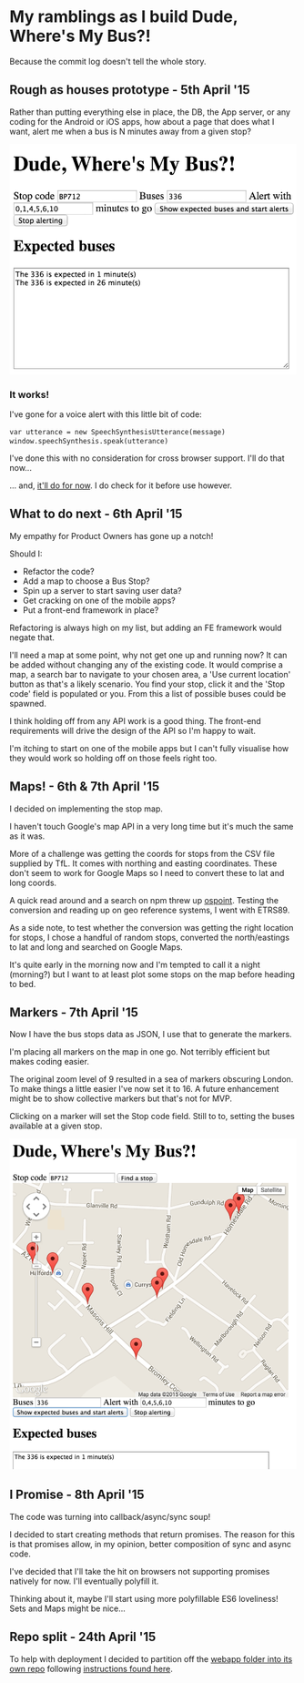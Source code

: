# My ramblings as I build Dude, Where's My Bus?!

Because the commit log doesn't tell the whole story.

## Rough as houses prototype - 5th April '15

Rather than putting everything else in place, the DB, the App server, or any coding for the Android or iOS apps, how about a page that does what I want, alert me when a bus is N minutes away from a given stop?

[<img src="images/dwmc-webapp-rough-cut.png">](images/dwmc-webapp-rough-cut.png)

### It works!

I've gone for a voice alert with this little bit of code:

```
var utterance = new SpeechSynthesisUtterance(message)
window.speechSynthesis.speak(utterance)
```

I've done this with no consideration for cross browser support. I'll do that now...

... and, [it'll do for now](http://caniuse.com/#search=SpeechSynthesisUtterance). I do check for it before use however.

## What to do next - 6th April '15

My empathy for Product Owners has gone up a notch!

Should I:

- Refactor the code?
- Add a map to choose a Bus Stop?
- Spin up a server to start saving user data?
- Get cracking on one of the mobile apps?
- Put a front-end framework in place?

Refactoring is always high on my list, but adding an FE framework would negate that.

I'll need a map at some point, why not get one up and running now? It can be added without changing any of the existing code. It would comprise a map, a search bar to navigate to your chosen area, a 'Use current location' button as that's a likely scenario. You find your stop, click it and the 'Stop code' field is populated or you. From this a list of possible buses could be spawned.

I think holding off from any API work is a good thing. The front-end requirements will drive the design of the API so I'm happy to wait.

I'm itching to start on one of the mobile apps but I can't fully visualise how they would work so holding off on those feels right too.

## Maps! - 6th & 7th April '15

I decided on implementing the stop map.

I haven't touch Google's map API in a very long time but it's much the same as it was.

More of a challenge was getting the coords for stops from the CSV file supplied by TfL. It comes with northing and easting coordinates. These don't seem to work for Google Maps so I need to convert these to lat and long coords.

A quick read around and a search on npm threw up [ospoint](https://www.npmjs.com/package/ospoint). Testing the conversion and reading up on geo reference systems, I went with ETRS89.

As a side note, to test whether the conversion was getting the right location for stops, I chose a handful of random stops, converted the north/eastings to lat and long and searched on Google Maps.

It's quite early in the morning now and I'm tempted to call it a night (morning?) but I want to at least plot some stops on the map before heading to bed.

## Markers - 7th April '15

Now I have the bus stops data as JSON, I use that to generate the markers.

I'm placing all markers on the map in one go. Not terribly efficient but makes coding easier.

The original zoom level of 9 resulted in a sea of markers obscuring London. To make things a little easier I've now set it to 16. A future enhancement might be to show collective markers but that's not for MVP.

Clicking on a marker will set the Stop code field. Still to to, setting the buses available at a given stop.

[<img src="images/dwmb-map-n-markers.png">](images/dwmb-map-n-markers.png)

## I Promise - 8th April '15

The code was turning into callback/async/sync soup!

I decided to start creating methods that return promises. The reason for this is that promises allow, in my opinion, better composition of sync and async code.

I've decided that I'll take the hit on browsers not supporting promises natively for now. I'll eventually polyfill it.

Thinking about it, maybe I'll start using more polyfillable ES6 loveliness! Sets and  Maps might be nice...

## Repo split - 24th April '15

To help with deployment I decided to partition off the [webapp folder into its own repo](https://github.com/adrianblynch/dude-wheres-my-bus-webapp) following [instructions found here](http://wiki.colar.net/migrate_git_project_folder_to_own_repository).
